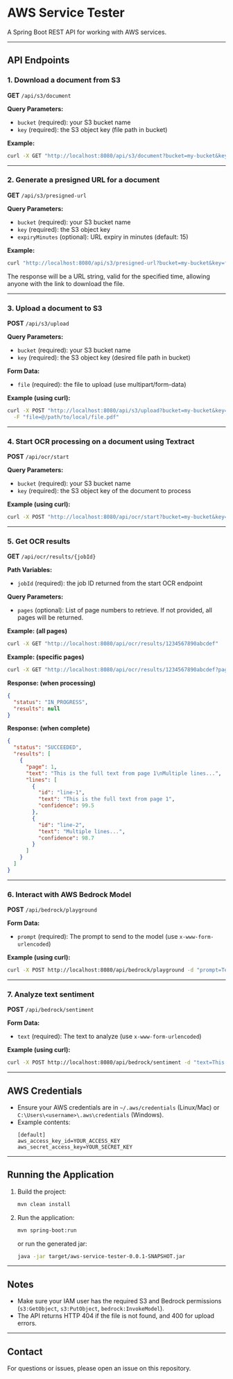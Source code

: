 # AWS Service Tester

A Spring Boot REST API for working with AWS services.

---

## **API Endpoints**

### 1. Download a document from S3

**GET** `/api/s3/document`

**Query Parameters:**
- `bucket` (required): your S3 bucket name
- `key` (required): the S3 object key (file path in bucket)

**Example:**
```sh
curl -X GET "http://localhost:8080/api/s3/document?bucket=my-bucket&key=folder/file.pdf" -o file.pdf
```

---

### 2. Generate a presigned URL for a document

**GET** `/api/s3/presigned-url`

**Query Parameters:**
- `bucket` (required): your S3 bucket name
- `key` (required): the S3 object key
- `expiryMinutes` (optional): URL expiry in minutes (default: 15)

**Example:**
```sh
curl "http://localhost:8080/api/s3/presigned-url?bucket=my-bucket&key=folder/file.pdf&expiryMinutes=30"
```
The response will be a URL string, valid for the specified time, allowing anyone with the link to download the file.

---

### 3. Upload a document to S3

**POST** `/api/s3/upload`

**Query Parameters:**
- `bucket` (required): your S3 bucket name
- `key` (required): the S3 object key (desired file path in bucket)

**Form Data:**
- `file` (required): the file to upload (use multipart/form-data)

**Example (using curl):**
```sh
curl -X POST "http://localhost:8080/api/s3/upload?bucket=my-bucket&key=folder/newfile.pdf" \
  -F "file=@/path/to/local/file.pdf"
```

---

### 4. Start OCR processing on a document using Textract

**POST** `/api/ocr/start`

**Query Parameters:**
- `bucket` (required): your S3 bucket name
- `key` (required): the S3 object key of the document to process

**Example (using curl):**
```sh
curl -X POST "http://localhost:8080/api/ocr/start?bucket=my-bucket&key=folder/document.pdf"
```

---

### 5. Get OCR results

**GET** `/api/ocr/results/{jobId}`

**Path Variables:**
- `jobId` (required): the job ID returned from the start OCR endpoint

**Query Parameters:**
- `pages` (optional): List of page numbers to retrieve. If not provided, all pages will be returned.

**Example: (all pages)**
```sh
curl -X GET "http://localhost:8080/api/ocr/results/1234567890abcdef"
```

**Example: (specific pages)**
```sh
curl -X GET "http://localhost:8080/api/ocr/results/1234567890abcdef?pages=1&pages=3"
```

**Response: (when processing)**
```json
{
  "status": "IN_PROGRESS",
  "results": null
}
```

**Response: (when complete)**
```json
{
  "status": "SUCCEEDED",
  "results": [
    {
      "page": 1,
      "text": "This is the full text from page 1\nMultiple lines...",
      "lines": [
        {
          "id": "line-1",
          "text": "This is the full text from page 1",
          "confidence": 99.5
        },
        {
          "id": "line-2",
          "text": "Multiple lines...",
          "confidence": 98.7
        }
      ]
    }
  ]
}
```

---

### 6. Interact with AWS Bedrock Model

**POST** `/api/bedrock/playground`

**Form Data:**
- `prompt` (required): The prompt to send to the model (use `x-www-form-urlencoded`)

**Example (using curl):**
```sh
curl -X POST http://localhost:8080/api/bedrock/playground -d "prompt=Tell me a joke about software developers"
```
---

### 7. Analyze text sentiment

**POST** `/api/bedrock/sentiment`

**Form Data:**
- `text` (required): The text to analyze (use `x-www-form-urlencoded`)

**Example (using curl):**
```sh
curl -X POST http://localhost:8080/api/bedrock/sentiment -d "text=This is amazing!"
```
---

## **AWS Credentials**

- Ensure your AWS credentials are in `~/.aws/credentials` (Linux/Mac) or `C:\Users\<username>\.aws\credentials` (Windows).
- Example contents:
  ```
  [default]
  aws_access_key_id=YOUR_ACCESS_KEY
  aws_secret_access_key=YOUR_SECRET_KEY
  ```

---

## **Running the Application**

1. Build the project:
   ```sh
   mvn clean install
   ```
2. Run the application:
   ```sh
   mvn spring-boot:run
   ```
   or run the generated jar:
   ```sh
   java -jar target/aws-service-tester-0.0.1-SNAPSHOT.jar
   ```

---

## **Notes**

- Make sure your IAM user has the required S3 and Bedrock permissions (`s3:GetObject`, `s3:PutObject`, `bedrock:InvokeModel`).
- The API returns HTTP 404 if the file is not found, and 400 for upload errors.

---

## **Contact**

For questions or issues, please open an issue on this repository.